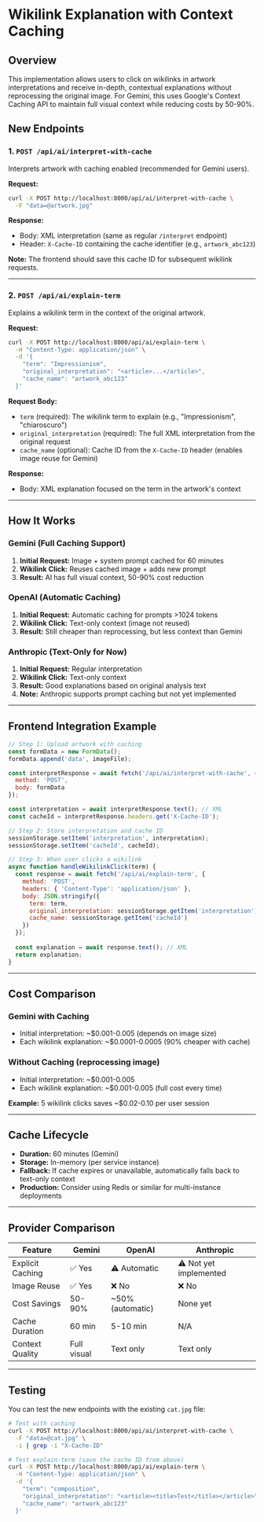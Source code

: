 # Wikilink Explanation with Context Caching

## Overview

This implementation allows users to click on wikilinks in artwork interpretations and receive in-depth, contextual explanations without reprocessing the original image. For Gemini, this uses Google's Context Caching API to maintain full visual context while reducing costs by 50-90%.

## New Endpoints

### 1. `POST /api/ai/interpret-with-cache`

Interprets artwork with caching enabled (recommended for Gemini users).

**Request:**
```bash
curl -X POST http://localhost:8000/api/ai/interpret-with-cache \
  -F "data=@artwork.jpg"
```

**Response:**
- Body: XML interpretation (same as regular `/interpret` endpoint)
- Header: `X-Cache-ID` containing the cache identifier (e.g., `artwork_abc123`)

**Note:** The frontend should save this cache ID for subsequent wikilink requests.

---

### 2. `POST /api/ai/explain-term`

Explains a wikilink term in the context of the original artwork.

**Request:**
```bash
curl -X POST http://localhost:8000/api/ai/explain-term \
  -H "Content-Type: application/json" \
  -d '{
    "term": "Impressionism",
    "original_interpretation": "<article>...</article>",
    "cache_name": "artwork_abc123"
  }'
```

**Request Body:**
- `term` (required): The wikilink term to explain (e.g., "Impressionism", "chiaroscuro")
- `original_interpretation` (required): The full XML interpretation from the original request
- `cache_name` (optional): Cache ID from the `X-Cache-ID` header (enables image reuse for Gemini)

**Response:**
- Body: XML explanation focused on the term in the artwork's context

---

## How It Works

### Gemini (Full Caching Support)
1. **Initial Request:** Image + system prompt cached for 60 minutes
2. **Wikilink Click:** Reuses cached image + adds new prompt
3. **Result:** AI has full visual context, 50-90% cost reduction

### OpenAI (Automatic Caching)
1. **Initial Request:** Automatic caching for prompts >1024 tokens
2. **Wikilink Click:** Text-only context (image not reused)
3. **Result:** Still cheaper than reprocessing, but less context than Gemini

### Anthropic (Text-Only for Now)
1. **Initial Request:** Regular interpretation
2. **Wikilink Click:** Text-only context
3. **Result:** Good explanations based on original analysis text
4. **Note:** Anthropic supports prompt caching but not yet implemented

---

## Frontend Integration Example

```javascript
// Step 1: Upload artwork with caching
const formData = new FormData();
formData.append('data', imageFile);

const interpretResponse = await fetch('/api/ai/interpret-with-cache', {
  method: 'POST',
  body: formData
});

const interpretation = await interpretResponse.text(); // XML
const cacheId = interpretResponse.headers.get('X-Cache-ID');

// Step 2: Store interpretation and cache ID
sessionStorage.setItem('interpretation', interpretation);
sessionStorage.setItem('cacheId', cacheId);

// Step 3: When user clicks a wikilink
async function handleWikilinkClick(term) {
  const response = await fetch('/api/ai/explain-term', {
    method: 'POST',
    headers: { 'Content-Type': 'application/json' },
    body: JSON.stringify({
      term: term,
      original_interpretation: sessionStorage.getItem('interpretation'),
      cache_name: sessionStorage.getItem('cacheId')
    })
  });
  
  const explanation = await response.text(); // XML
  return explanation;
}
```

---

## Cost Comparison

### Gemini with Caching
- Initial interpretation: ~$0.001-0.005 (depends on image size)
- Each wikilink explanation: ~$0.0001-0.0005 (90% cheaper with cache)

### Without Caching (reprocessing image)
- Initial interpretation: ~$0.001-0.005
- Each wikilink explanation: ~$0.001-0.005 (full cost every time)

**Example:** 5 wikilink clicks saves ~$0.02-0.10 per user session

---

## Cache Lifecycle

- **Duration:** 60 minutes (Gemini)
- **Storage:** In-memory (per service instance)
- **Fallback:** If cache expires or unavailable, automatically falls back to text-only context
- **Production:** Consider using Redis or similar for multi-instance deployments

---

## Provider Comparison

| Feature | Gemini | OpenAI | Anthropic |
|---------|--------|--------|-----------|
| Explicit Caching | ✅ Yes | ⚠️ Automatic | ⚠️ Not yet implemented |
| Image Reuse | ✅ Yes | ❌ No | ❌ No |
| Cost Savings | 50-90% | ~50% (automatic) | None yet |
| Cache Duration | 60 min | 5-10 min | N/A |
| Context Quality | Full visual | Text only | Text only |

---

## Testing

You can test the new endpoints with the existing `cat.jpg` file:

```bash
# Test with caching
curl -X POST http://localhost:8000/api/ai/interpret-with-cache \
  -F "data=@cat.jpg" \
  -i | grep -i "X-Cache-ID"

# Test explain-term (save the cache ID from above)
curl -X POST http://localhost:8000/api/ai/explain-term \
  -H "Content-Type: application/json" \
  -d '{
    "term": "composition",
    "original_interpretation": "<article><title>Test</title></article>",
    "cache_name": "artwork_abc123"
  }'
```

